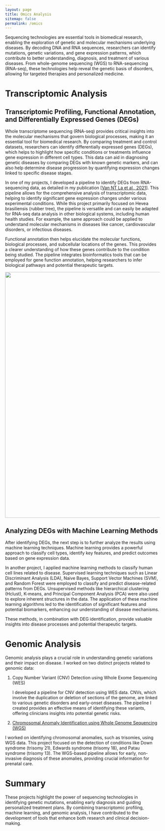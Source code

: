 ```yaml
---
layout: page
title: Omics Analysis
sitemap: false
permalink: /omics
---
```


Sequencing technologies are essential tools in biomedical research, enabling the exploration of genetic and molecular mechanisms underlying diseases. By decoding DNA and RNA sequences, researchers can identify mutations, genetic variations, and gene expression patterns, which contribute to better understanding, diagnosis, and treatment of various diseases. From whole-genome sequencing (WGS) to RNA-sequencing (RNA-seq), these technologies help reveal the genetic basis of disorders, allowing for targeted therapies and personalized medicine.

# Transcriptomic Analysis

## Transcriptomic Profiling, Functional Annotation, and Differentially Expressed Genes (DEGs)

Whole transcriptome sequencing (RNA-seq) provides critical insights into the molecular mechanisms that govern biological processes, making it an essential tool for biomedical research. By comparing treatment and control datasets, researchers can identify differentially expressed genes (DEGs), which helps to highlight how specific conditions or treatments influence gene expression in different cell types. This data can aid in diagnosing genetic diseases by comparing DEGs with known genetic markers, and can also help determine disease progression by quantifying expression changes linked to specific disease stages.

In one of my projects, I developed a pipeline to identify DEGs from RNA-sequencing data, as detailed in my publication [[Van NT La et al., 2021](https://iopscience.iop.org/article/10.1088/1755-1315/749/1/012033/pdf)]. This pipeline allows for the comprehensive analysis of transcriptomic data, helping to identify significant gene expression changes under various experimental conditions. While this project primarily focused on Hevea brasiliensis (rubber tree), the pipeline is versatile and can easily be adapted for RNA-seq data analysis in other biological systems, including human health studies. For example, the same approach could be applied to understand molecular mechanisms in diseases like cancer, cardiovascular disorders, or infectious diseases.

Functional annotation then helps elucidate the molecular functions, biological processes, and subcellular locations of the genes. This provides a clearer understanding of how these genes contribute to the condition being studied. The pipeline integrates bioinformatics tools that can be employed for gene function annotation, helping researchers to infer biological pathways and potential therapeutic targets.

<div align="center"> <img src='https://vanngocthuyla.github.io/Data_Analysis/images/omics/Pipeline.png' width="800"> </div>

## Analyzing DEGs with Machine Learning Methods

After identifying DEGs, the next step is to further analyze the results using machine learning techniques. Machine learning provides a powerful approach to classify cell types, identify key features, and predict outcomes based on gene expression data.

In another project, I applied machine learning methods to classify human cell lines related to disease. Supervised learning techniques such as Linear Discriminant Analysis (LDA), Naive Bayes, Support Vector Machines (SVM), and Random Forest were employed to classify and predict disease-related patterns from DEGs. Unsupervised methods like hierarchical clustering (Hclust), K-means, and Principal Component Analysis (PCA) were also used to explore inherent structures in the data. The application of these machine learning algorithms led to the identification of significant features and potential biomarkers, enhancing our understanding of disease mechanisms.

These methods, in combination with DEG identification, provide valuable insights into disease processes and potential therapeutic targets. 

# Genomic Analysis

Genomic analysis plays a crucial role in understanding genetic variations and their impact on disease. I worked on two distinct projects related to genomic data:

1. Copy Number Variant (CNV) Detection using Whole Exome Sequencing (WES)

   I developed a pipeline for CNV detection using WES data. CNVs, which involve the duplication or deletion of sections of the genome, are linked to various genetic disorders and early-onset diseases. The pipeline I created provides an effective means of identifying these variants, offering clinicians insights into potential genetic risks.

2. [Chromosomal Anomaly Identification using Whole Genome Sequencing (WGS)](https://vanngocthuyla.github.io/Data_Analysis/_pages/omics/NIPT)

I worked on identifying chromosomal anomalies, such as trisomies, using WGS data. This project focused on the detection of conditions like Down syndrome (trisomy 21), Edwards syndrome (trisomy 18), and Patau syndrome (trisomy 13). The WGS-based pipeline allows for early, non-invasive diagnosis of these anomalies, providing crucial information for prenatal care.

# Summary

These projects highlight the power of sequencing technologies in identifying genetic mutations, enabling early diagnosis and guiding personalized treatment plans. By combining transcriptomic profiling, machine learning, and genomic analysis, I have contributed to the development of tools that enhance both research and clinical decision-making.
